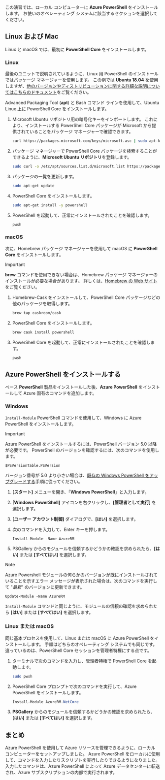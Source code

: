 この演習では、ローカル コンピューターに **Azure PowerShell** をインストールします。 お使いのオペレーティング システムに該当するセクションを選択してください。

## <a name="linux-and-mac"></a>Linux および Mac
Linux と macOS では、最初に **PowerShell Core** をインストールします。

### <a name="linux"></a>Linux
最後のユニットで説明されているように、Linux 用 PowerShell のインストールではパッケージ マネージャーを使用します。 この例では **Ubuntu 18.04** を使用しますが、[他のバージョンやディストリビューションに関する詳細な説明についてはこちらのドキュメント](https://docs.microsoft.com/powershell/scripting/setup/installing-powershell-core-on-linux)をご覧ください。

Advanced Packaging Tool (**apt**) と Bash コマンド ラインを使用して、Ubuntu Linux 上に PowerShell Core をインストールします。 

1. Microsoft Ubuntu リポジトリ用の暗号化キーをインポートします。 これにより、インストールする PowerShell Core パッケージが Microsoft から提供されていることをパッケージ マネージャーで確認できます。

    ```bash
    curl https://packages.microsoft.com/keys/microsoft.asc | sudo apt-key add -
    ```
1. パッケージ マネージャーで PowerShell Core パッケージを検索することができるように、**Microsoft Ubuntu リポジトリ**を登録します。

    ```bash
    sudo curl -o /etc/apt/sources.list.d/microsoft.list https://packages.microsoft.com/config/ubuntu/18.04/prod.list
    ```

1. パッケージの一覧を更新します。

    ```bash
    sudo apt-get update
    ```

1. PowerShell Core をインストールします。

    ```bash
    sudo apt-get install -y powershell
    ```

1. PowerShell を起動して、正常にインストールされたことを確認します。

    ```bash
    pwsh
    ```

### <a name="macos"></a>macOS
次に、Homebrew パッケージ マネージャーを使用して macOS に **PowerShell Core** をインストールします。

> [!IMPORTANT]
> **brew** コマンドを使用できない場合は、Homebrew パッケージ マネージャーのインストールが必要な場合があります。 詳しくは、[Homebrew の Web サイト](https://brew.sh/)をご覧ください。

1. Homebrew-Cask をインストールして、PowerShell Core パッケージなどの他のパッケージを取得します。

    ```bash
    brew tap caskroom/cask
    ```
1. PowerShell Core をインストールします。

    ```bash
    brew cask install powershell
    ```

1. PowerShell Core を起動して、正常にインストールされたことを確認します。

    ```bash
    pwsh
    ```

## <a name="install-azure-powershell"></a>Azure PowerShell をインストールする
ベース **PowerShell** 製品をインストールした後、**Azure PowerShell** をインストールして Azure 固有のコマンドを追加します。

### <a name="windows"></a>Windows
`Install-Module` PowerShell コマンドを使用して、Windows に Azure PowerShell をインストールします。

> [!IMPORTANT]
> Azure PowerShell をインストールするには、PowerShell バージョン 5.0 以降が必要です。 PowerShell のバージョンを確認するには、次のコマンドを使用します。 
>
> `$PSVersionTable.PSVersion` 
>
>バージョン番号が 5.0 より小さい場合は、[既存の Windows PowerShell をアップグレードする](https://docs.microsoft.com/powershell/scripting/setup/installing-windows-powershell?view=powershell-6#upgrading-existing-windows-powershell)手順に従ってください。

1. **[スタート]** メニューを開き、「**Windows PowerShell**」と入力します。
2. **[Windows PowerShell]** アイコンを右クリックし、**[管理者として実行]** を選択します。
3. **[ユーザー アカウント制御]** ダイアログで、**[はい]** を選択します。
4. 次のコマンドを入力して、Enter キーを押します。

    ```powershell
    Install-Module -Name AzureRM
    ```
5. PSGallery からのモジュールを信頼するかどうかの確認を求められたら、**[はい]** または **[すべてはい]** を選択します。

> [!NOTE]
> Azure Powershell モジュールの何らかのバージョンが既にインストールされていることを示すエラー メッセージが表示された場合は、次のコマンドを実行して "_最新_" のバージョンに更新できます。
> 
> `Update-Module -Name AzureRM`
> 
> `Install-Module` コマンドと同じように、モジュールの信頼の確認を求められたら **[はい]** または **[すべてはい]** を選択します。

### <a name="linux-or-macos"></a>Linux または macOS
同じ基本プロセスを使用して、Linux または macOS に Azure PowerShell をインストールします。 手順はどちらのオペレーティング システムでも同じです。 違っているのは、PowerShell Core セッションを管理者特権にする点です。

1. ターミナルで次のコマンドを入力し、管理者特権で PowerShell Core を起動します。

    ```bash
    sudo pwsh
    ```

1. PowerShell Core プロンプトで次のコマンドを実行して、Azure PowerShell をインストールします。

    ```powershell
    Install-Module AzureRM.NetCore
    ```

1. **PSGallery** からのモジュールを信頼するかどうかの確認を求められたら、**[はい]** または **[すべてはい]** を選択します。

## <a name="summary"></a>まとめ
Azure PowerShell を使用して Azure リソースを管理できるように、ローカル コンピューターをセットアップしました。 Azure PowerShell をローカルに使用して、コマンドを入力したりスクリプトを実行したりできるようになりました。 入力したコマンドは、Azure PowerShell によって Azure データセンターに転送され、Azure サブスクリプションの内部で実行されます。